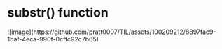 <h1>substr() function </h1>
![image](https://github.com/pratt0007/TIL/assets/100209212/8897fac9-1baf-4eca-990f-0cffc92c7b65)
